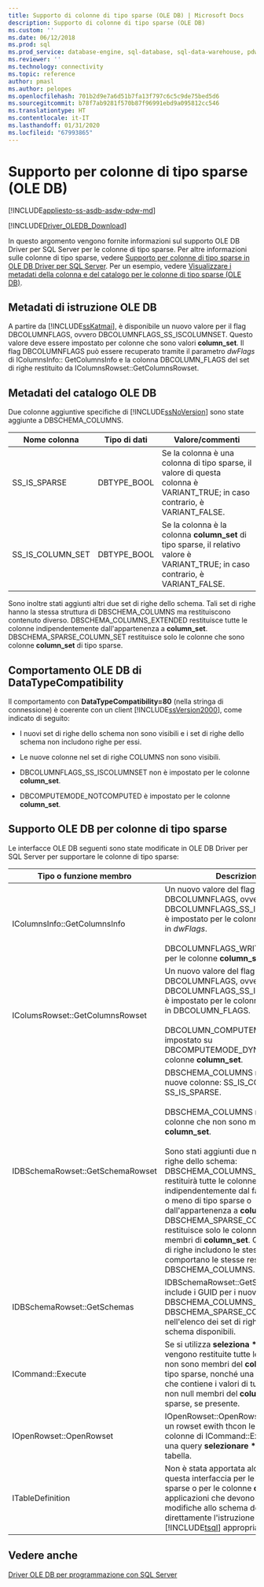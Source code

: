 ```yaml
---
title: Supporto di colonne di tipo sparse (OLE DB) | Microsoft Docs
description: Supporto di colonne di tipo sparse (OLE DB)
ms.custom: ''
ms.date: 06/12/2018
ms.prod: sql
ms.prod_service: database-engine, sql-database, sql-data-warehouse, pdw
ms.reviewer: ''
ms.technology: connectivity
ms.topic: reference
author: pmasl
ms.author: pelopes
ms.openlocfilehash: 701b2d9e7a6d51b7fa13f797c6c5c9de75bed5d6
ms.sourcegitcommit: b78f7ab9281f570b87f96991ebd9a095812cc546
ms.translationtype: HT
ms.contentlocale: it-IT
ms.lasthandoff: 01/31/2020
ms.locfileid: "67993865"
---
```

# <a name="sparse-columns-support-ole-db"></a>Supporto per colonne di tipo sparse (OLE DB)
[!INCLUDE[appliesto-ss-asdb-asdw-pdw-md](../../../includes/appliesto-ss-asdb-asdw-pdw-md.md)]

[!INCLUDE[Driver_OLEDB_Download](../../../includes/driver_oledb_download.md)]

  In questo argomento vengono fornite informazioni sul supporto OLE DB Driver per SQL Server per le colonne di tipo sparse. Per altre informazioni sulle colonne di tipo sparse, vedere [Supporto per colonne di tipo sparse in OLE DB Driver per SQL Server](../../oledb/features/sparse-columns-support-in-oledb-driver-for-sql-server.md). Per un esempio, vedere [Visualizzare i metadati della colonna e del catalogo per le colonne di tipo sparse &#40;OLE DB&#41;](../../oledb/ole-db-how-to/display-column-and-catalog-metadata-for-sparse-columns-ole-db.md).  
  
## <a name="ole-db-statement-metadata"></a>Metadati di istruzione OLE DB  
 A partire da [!INCLUDE[ssKatmai](../../../includes/sskatmai-md.md)], è disponibile un nuovo valore per il flag DBCOLUMNFLAGS, ovvero DBCOLUMNFLAGS_SS_ISCOLUMNSET. Questo valore deve essere impostato per colonne che sono valori **column_set**. Il flag DBCOLUMNFLAGS può essere recuperato tramite il parametro *dwFlags* di IColumnsInfo:: GetColumnsInfo e la colonna DBCOLUMN_FLAGS del set di righe restituito da IColumnsRowset::GetColumnsRowset.  
  
## <a name="ole-db-catalog-metadata"></a>Metadati del catalogo OLE DB  
 Due colonne aggiuntive specifiche di [!INCLUDE[ssNoVersion](../../../includes/ssnoversion-md.md)] sono state aggiunte a DBSCHEMA_COLUMNS.  
  
|Nome colonna|Tipo di dati|Valore/commenti|  
|-----------------|---------------|---------------------|  
|SS_IS_SPARSE|DBTYPE_BOOL|Se la colonna è una colonna di tipo sparse, il valore di questa colonna è VARIANT_TRUE; in caso contrario, è VARIANT_FALSE.|  
|SS_IS_COLUMN_SET|DBTYPE_BOOL|Se la colonna è la colonna **column_set** di tipo sparse, il relativo valore è VARIANT_TRUE; in caso contrario, è VARIANT_FALSE.|  
  
 Sono inoltre stati aggiunti altri due set di righe dello schema. Tali set di righe hanno la stessa struttura di DBSCHEMA_COLUMNS ma restituiscono contenuto diverso. DBSCHEMA_COLUMNS_EXTENDED restituisce tutte le colonne indipendentemente dall'appartenenza a **column_set**. DBSCHEMA_SPARSE_COLUMN_SET restituisce solo le colonne che sono colonne **column_set** di tipo sparse.  
  
## <a name="ole-db-datatypecompatibility-behavior"></a>Comportamento OLE DB di DataTypeCompatibility  
 Il comportamento con **DataTypeCompatibility=80** (nella stringa di connessione) è coerente con un client [!INCLUDE[ssVersion2000](../../../includes/ssversion2000-md.md)], come indicato di seguito:  
  
-   I nuovi set di righe dello schema non sono visibili e i set di righe dello schema non includono righe per essi.  
  
-   Le nuove colonne nel set di righe COLUMNS non sono visibili.  
  
-   DBCOLUMNFLAGS_SS_ISCOLUMNSET non è impostato per le colonne **column_set**.  
  
-   DBCOMPUTEMODE_NOTCOMPUTED è impostato per le colonne **column_set**.  
  
## <a name="ole-db-support-for-sparse-columns"></a>Supporto OLE DB per colonne di tipo sparse  
 Le interfacce OLE DB seguenti sono state modificate in OLE DB Driver per SQL Server per supportare le colonne di tipo sparse:  
  
|Tipo o funzione membro|Descrizione|  
|-----------------------------|-----------------|  
|IColumnsInfo::GetColumnsInfo|Un nuovo valore del flag DBCOLUMNFLAGS, ovvero DBCOLUMNFLAGS_SS_ISCOLUMNSET, è impostato per le colonne **column_set** in *dwFlags*.<br /><br /> DBCOLUMNFLAGS_WRITE è impostato per le colonne **column_set**.|  
|IColumsRowset::GetColumnsRowset|Un nuovo valore del flag DBCOLUMNFLAGS, ovvero DBCOLUMNFLAGS_SS_ISCOLUMNSET, è impostato per le colonne **column_set** in DBCOLUMN_FLAGS.<br /><br /> DBCOLUMN_COMPUTEMODE è impostato su DBCOMPUTEMODE_DYNAMIC per le colonne **column_set**.|  
|IDBSchemaRowset::GetSchemaRowset|DBSCHEMA_COLUMNS restituisce due nuove colonne: SS_IS_COLUMN_SET e SS_IS_SPARSE.<br /><br /> DBSCHEMA_COLUMNS restituisce solo colonne che non sono membri di **column_set**.<br /><br /> Sono stati aggiunti due nuovi set di righe dello schema: DBSCHEMA_COLUMNS_EXTENDED restituirà tutte le colonne indipendentemente dal fatto che siano o meno di tipo sparse o dall'appartenenza a **column_set**. DBSCHEMA_SPARSE_COLUMN_SET restituisce solo le colonne che sono membri di **column_set**. Questi nuovi set di righe includono le stesse colonne e comportano le stesse restrizioni di DBSCHEMA_COLUMNS.|  
|IDBSchemaRowset::GetSchemas|IDBSchemaRowset::GetSchemas include i GUID per i nuovi set di righe DBSCHEMA_COLUMNS_EXTENDED e DBSCHEMA_SPARSE_COLUMN_SET nell'elenco dei set di righe dello schema disponibili.|  
|ICommand::Execute|Se si utilizza **seleziona \* dalla** *tabella*, vengono restituite tutte le colonne che non sono membri del **column_set** di tipo sparse, nonché una colonna XML che contiene i valori di tutte le colonne non null membri del **column_set** di tipo sparse, se presente.|  
|IOpenRowset::OpenRowset|IOpenRowset::OpenRowset restituisce un rowset ewith thcon le stesse colonne di ICommand::Execute, con una query **selezionare \*** nella stessa tabella.|  
|ITableDefinition|Non è stata apportata alcuna modifica a questa interfaccia per le colonne di tipo sparse o per le colonne **column_set**. Le applicazioni che devono apportare modifiche allo schema devono eseguire direttamente l'istruzione [!INCLUDE[tsql](../../../includes/tsql-md.md)] appropriata.|  
  
## <a name="see-also"></a>Vedere anche  
 [Driver OLE DB per programmazione con SQL Server](../../oledb/ole-db/oledb-driver-for-sql-server-programming.md)  
  
  
